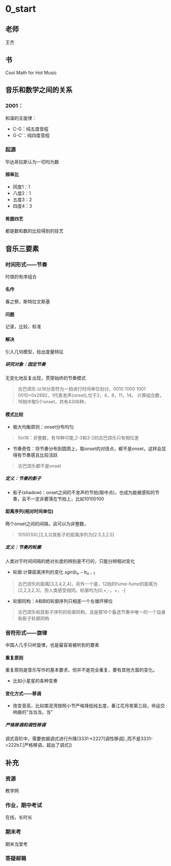 # 0_start
## 老师
王杰
## 书
Cool Math for Hot Music
## 音乐和数学之间的关系
### 2001：
和谐的主旋律：
* C-G：纯五度音程
* G-C’：纯四度音程
### 起源
毕达哥拉斯认为一切均为数
#### 频率比
* 同度1：1
* 八度2：1
* 五度3：2
* 四度4：3
#### 希腊四艺
都是数和数的比较得到的技艺
## 音乐三要素
### 时间形式——节奏
时值的有序组合
#### 名作
春之祭，斯特拉文斯基
#### 问题
记录，比较，标准
#### 解决
引入几何模型，给出度量特征
##### 研究对象：固定节奏
无变化地反复出现，贯穿始终的节奏模式
>古巴颂乐:以16分音符为一拍进行时间单位划分，0010 1000 1001 0010=0x2892，1代表发声(onset),位于2，4，8，11，14。
计算组合数，16拍中取5个onset，共有4306种，

#### 模式比较
* 极大均衡原则：onset分布均匀
> 5in16：非整数，有16种可能,2-3和3-2的古巴颂乐只有相位差

* 节奏奇性：将节奏分布到圆周上，取onset的对径点，都不是onset，这样会显得有节奏感且比较活跃
> 古巴颂乐都不是onset

##### 定义：节奏的影子
* 影子(shadow)：onset之间的不发声的节拍(取中点)，也成为能被感知的节奏，且不一定非要落在节拍上，比如10100100
#### 距离序列(相对时间单位)
两个onset之间的间隔，且可以为非整数，
> 10100100,[2,3,3]其影子的距离序列为[2.5,3,2.5]

##### 定义：节奏的轮廓
人类对于时间间隔的绝对长度的辨别是不行的，只能分辨相对变化
* 轮廓:计算距离序列的变化 $sgn(b_n-b_{n-1}$

> 古巴颂乐的距离[3,3,4,2,4]，另外一个是，12拍的fume-fume的距离为[2,2,3,2,3]，但人类感受相同。轮廓均为[0,+,-，+，-]

* 轮廓同构：A和B的轮廓序列只相差一个左循环移位
> 古巴颂乐和其影子序列的轮廓同构，且是那16个备选节奏中唯一的一个自身和影子轮廓同构

### 音符形式——旋律
中国人几乎只听旋律，也是最容易被听到的要素
#### 重复原则
重复原则是音乐写作的基本要求，但并不是完全重复，要有其他方面的变化。
* 比如小星星的各种变奏

#### 变化方式——移调
* 改变音高，比如南泥湾按照小节严格降低纯五度，春江花月夜第三段，命运交响曲的“当当当，当”
##### 严格移调和调性移调
调式音阶中，需要依据调式进行升降(3331->2227[调性移调].,而不是3331->222b7.[严格移调，超出了调式])

## 补充
### 资源
教学网
### 作业，期中考试
在线，长时长
### 期末考
期末当堂考
### 答疑邮箱
